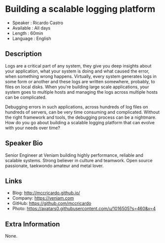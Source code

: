 Building a scalable logging platform
=================================================

* Speaker   : Ricardo Castro
* Available : All days
* Length    : 60min
* Language  : English

Description
-----------

Logs are a critical part of any system, they give you deep insights about your application, what your system is doing and what caused the error, when something wrong happens. Virtually, every system generates logs in some form or another and  these logs are written somewhere, probably,  to files on local disks. When you're building large scale applications, your system goes to multiple hosts and  managing the logs across multiple hosts can be complicated.

Debugging errors in such applications, across hundreds of log files on hundreds of servers, can be very time consuming and complicated. Without the right framework and tools, the debugging process can be a nightmare. How do you go about building a scalable logging platform that can evolve with your needs over time?

Speaker Bio
-----------

Senior Engineer at Veniam building highly performance, reliable and scalable systems. Strong believer in culture and teamwork. Open source passionate, taekwondo amateur and metal lover.

Links
-----

* Blog: http://mccricardo.github.io/
* Company: https://veniam.com
* GitHub: https://github.com/mccricardo
* Photo: https://avatars0.githubusercontent.com/u/1016505?s=460&v=4

Extra Information
-----------------

None.